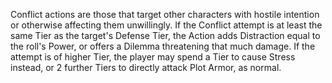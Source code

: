 Conflict actions are those that target other characters with hostile intention or otherwise affecting them unwillingly. If the Conflict attempt is at least the same Tier as the target's Defense Tier, the Action adds Distraction equal to the roll's Power, or offers a Dilemma threatening that much damage. If the attempt is of higher Tier, the player may spend a Tier to cause Stress instead, or 2 further Tiers to directly attack Plot Armor, as normal.